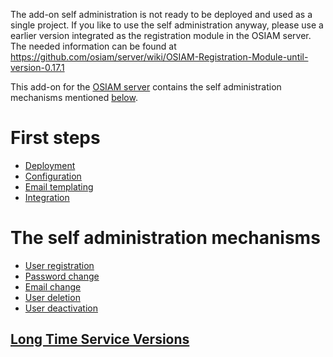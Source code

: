 The add-on self administration is not ready to be deployed and used as a single project. If you like to use the self administration anyway, please use a earlier version integrated as the registration module in the OSIAM server. The needed information can be found at https://github.com/osiam/server/wiki/OSIAM-Registration-Module-until-version-0.17.1

This add-on for the [OSIAM server](https://github.com/osiam/server/wiki) contains the self administration mechanisms mentioned [below](#the-self-administration-mechanisms).

# First steps

* [Deployment](deployment.md)
* [Configuration](configuration.md)
* [Email templating](email-templating.md)
* [Integration](integration.md)

# The self administration mechanisms

* [User registration](user-registration.md)
* [Password change](password-change.md)
* [Email change](email-change.md)
* [User deletion](user-deletion.md)
* [User deactivation](user-deactivation.md)

## [Long Time Service Versions](lts.md)


